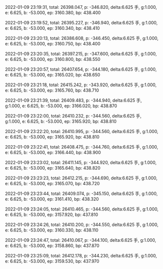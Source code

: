 2022-01-09 23:19:31, total: 26398.047, p: -346.820, delta:6.625 手, g:1.000, e: 6.625, b: -53.000, ep: 3160.380, bp: 438.400

2022-01-09 23:19:52, total: 26395.227, p: -346.940, delta:6.625 手, g:1.000, e: 6.625, b: -53.000, ep: 3160.340, bp: 438.410

2022-01-09 23:20:13, total: 26386.608, p: -346.450, delta:6.625 手, g:1.000, e: 6.625, b: -53.000, ep: 3160.750, bp: 438.400

2022-01-09 23:20:35, total: 26397.215, p: -347.600, delta:6.625 手, g:1.000, e: 6.625, b: -53.000, ep: 3160.800, bp: 438.550

2022-01-09 23:20:57, total: 26407.654, p: -344.180, delta:6.625 手, g:1.000, e: 6.625, b: -53.000, ep: 3165.020, bp: 438.650

2022-01-09 23:21:18, total: 26415.242, p: -343.920, delta:6.625 手, g:1.000, e: 6.625, b: -53.000, ep: 3165.760, bp: 438.710

2022-01-09 23:21:39, total: 26409.483, p: -344.940, delta:6.625 手, g:1.000, e: 6.625, b: -53.000, ep: 3166.020, bp: 438.870

2022-01-09 23:22:00, total: 26410.232, p: -344.560, delta:6.625 手, g:1.000, e: 6.625, b: -53.000, ep: 3165.920, bp: 438.810

2022-01-09 23:22:20, total: 26410.995, p: -344.560, delta:6.625 手, g:1.000, e: 6.625, b: -53.000, ep: 3165.920, bp: 438.810

2022-01-09 23:22:41, total: 26408.475, p: -344.760, delta:6.625 手, g:1.000, e: 6.625, b: -53.000, ep: 3166.440, bp: 438.900

2022-01-09 23:23:02, total: 26411.145, p: -344.920, delta:6.625 手, g:1.000, e: 6.625, b: -53.000, ep: 3165.640, bp: 438.820

2022-01-09 23:23:23, total: 26412.215, p: -344.690, delta:6.625 手, g:1.000, e: 6.625, b: -53.000, ep: 3165.070, bp: 438.720

2022-01-09 23:23:44, total: 26409.074, p: -345.150, delta:6.625 手, g:1.000, e: 6.625, b: -53.000, ep: 3161.410, bp: 438.320

2022-01-09 23:24:05, total: 26410.465, p: -344.560, delta:6.625 手, g:1.000, e: 6.625, b: -53.000, ep: 3157.920, bp: 437.810

2022-01-09 23:24:26, total: 26410.200, p: -344.550, delta:6.625 手, g:1.000, e: 6.625, b: -53.000, ep: 3160.330, bp: 438.110

2022-01-09 23:24:47, total: 26410.067, p: -344.100, delta:6.625 手, g:1.000, e: 6.625, b: -53.000, ep: 3158.860, bp: 437.870

2022-01-09 23:25:09, total: 26412.178, p: -344.230, delta:6.625 手, g:1.000, e: 6.625, b: -53.000, ep: 3159.530, bp: 437.970